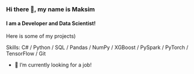 ### Hi there 👋, my name is Maksim
#### I am a Developer and Data Scientist!
Here is some of my projects)

Skills: C# / Python / SQL / Pandas / NumPy / XGBoost / PySpark / PyTorch / TensorFlow / Git

- 🔭 I’m currently looking for a job!
